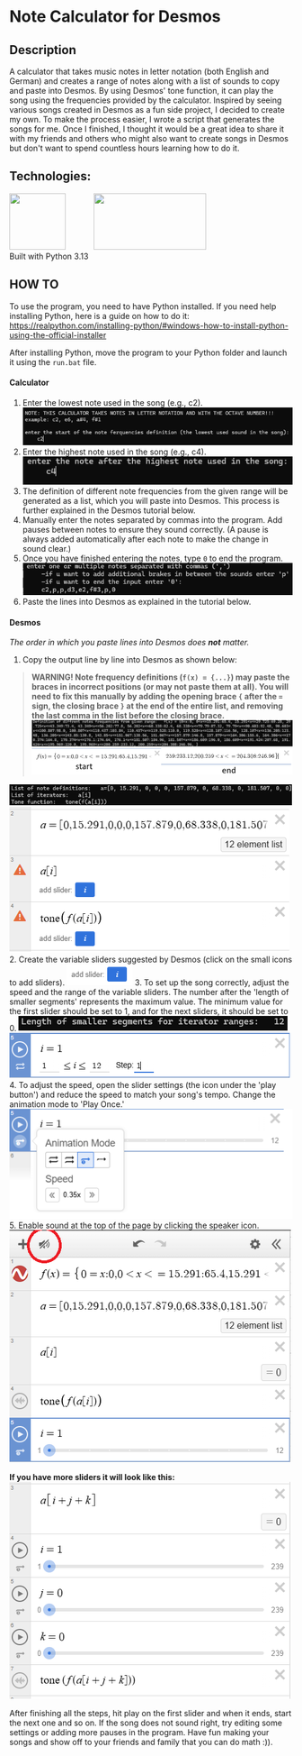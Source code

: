 # **Note Calculator for Desmos**

## Description
A calculator that takes music notes in letter notation (both English and German) and creates a range of notes along with a list of sounds to copy and paste into Desmos. 
By using Desmos' tone function, it can play the song using the frequencies provided by the calculator. 
Inspired by seeing various songs created in Desmos as a fun side project, I decided to create my own. To make the process easier, I wrote a script that generates the songs for me. Once I finished, I thought it would be a great idea to share it with my friends and others who might also want to create songs in Desmos but don't want to spend countless hours learning how to do it.

## Technologies:
<div><img src='https://raw.githubusercontent.com/marwin1991/profile-technology-icons/refs/heads/main/icons/python.png' width='100px' height='100px' style='float:left;margin-right:50px'></img></div>
<div><a href='https://www.desmos.com/calculator'><img src='https://play-lh.googleusercontent.com/D9R7uT-u64HzMur04xJZJEaALJwIHUXLMMIFL0hp1351-eQLCzqc9s7i6xbkj6f6Bw=w416-h235-rw' width='200px' height='100px'></img></a></div>
Built with Python 3.13

## HOW TO
To use the program, you need to have Python installed. If you need help installing Python, here is a guide on how to do it:
https://realpython.com/installing-python/#windows-how-to-install-python-using-the-official-installer

After installing Python, move the program to your Python folder and launch it using the `run.bat` file.

#### Calculator

1. Enter the lowest note used in the song (e.g., c2).
![](/assets/screen1.png)
2. Enter the highest note used in the song (e.g., c4).
![](./assets/screen2.png)
3. The definition of different note frequencies from the given range will be generated as a list, which you will paste into Desmos. This process is further explained in the Desmos tutorial below.
4. Manually enter the notes separated by commas into the program. Add pauses between notes to ensure they sound correctly. (A pause is always added automatically after each note to make the change in sound clear.)
5. Once you have finished entering the notes, type `0` to end the program.
![](./assets/screen3.png)
6. Paste the lines into Desmos as explained in the tutorial below.

#### Desmos

*The order in which you paste lines into Desmos does **not** matter.*
1. Copy the output line by line into Desmos as shown below:

 > **WARNING! Note frequency definitions (`f(x) = {...}`) may paste the braces in incorrect positions (or may not paste them at all). You will need to fix this manually by adding the opening brace `{` after the `=` sign, the closing brace `}` at the end of the entire list, and removing the last comma in the list before the closing brace.**
 ![](./assets/screen4.png)
 ![](./assets/screen5.png)

 ![](./assets/screen6.png)
 ![](./assets/screen7.png)
2. Create the variable sliders suggested by Desmos (click on the small icons to add sliders).
![](./assets/screen8.png)
3. To set up the song correctly, adjust the speed and the range of the variable sliders. The number after the 'length of smaller segments' represents the maximum value. The minimum value for the first slider should be set to 1, and for the next sliders, it should be set to 0.
![](./assets/screen9.png)
![](./assets/screen10.png)
4. To adjust the speed, open the slider settings (the icon under the 'play button') and reduce the speed to match your song's tempo. Change the animation mode to 'Play Once.'
![](./assets/screen11.png)
5. Enable sound at the top of the page by clicking the speaker icon.
![](./assets/screen12.png)

**If you have more sliders it will look like this:**
![](./assets/screen13.png)

After finishing all the steps, hit play on the first slider and when it ends, start the next one and so on. If the song does not sound right, try editing some settings or adding more pauses in the program.
Have fun making your songs and show off to your friends and family that you can do math :)).

